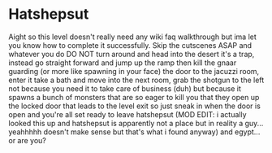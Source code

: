 # Hatshepsut

Aight so this level doesn't really need any wiki faq walkthrough but ima let you know how to complete it successfully. Skip the cutscenes ASAP and whatever you do DO NOT turn around and head into the desert it's a trap, instead go straight forward and jump up the ramp then kill the gnaar guarding (or more like spawning in your face) the door to the jacuzzi room, enter it take a bath and move into the next room, grab the shotgun to the left not because you need it to take care of business (duh) but because it spawns a bunch of monsters that are so eager to kill you that they open up the locked door that leads to the level exit so just sneak in when the door is open and you're all set ready to leave hatshepsut (MOD EDIT: i actually looked this up and hatshepsut is apparently not a place but in reality a guy... yeahhhhh doesn't make sense but that's what i found anyway) and egypt... or are you?
